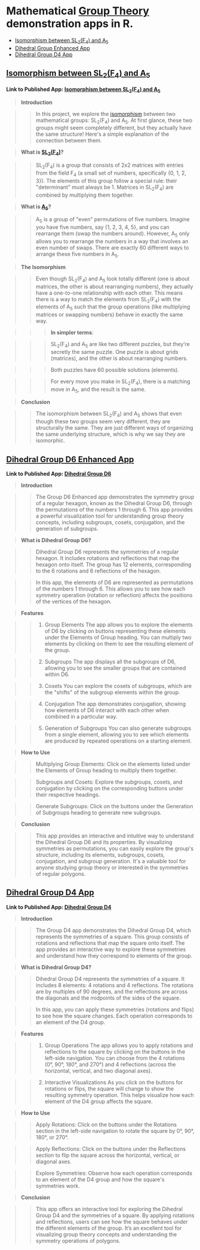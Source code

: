 # Mathematical [Group Theory](https://en.wikipedia.org/wiki/Group_theory#:~:text=In%20mathematics%20and%20abstract%20algebra,with%20additional%20operations%20and%20axioms.) demonstration apps in R.  

* [Isomorphism between SL<sub>2</sub>(F<sub>4</sub>) and A<sub>5</sub>](https://github.com/apiyarali/GroupTheory-R/blob/master/README.md#isomorphism-between-sl2f4-and-a5)
* [Dihedral Group Enhanced App](https://github.com/apiyarali/GroupTheory-R/blob/master/README.md#dihedral-group-enhanced-app-)
* [Dihedral Group D4 App](https://github.com/apiyarali/GroupTheory-R/blob/master/README.md#dihedral-group-d4-app)
   
## <ins>Isomorphism between SL<sub>2</sub>(F<sub>4</sub>) and A<sub>5</sub></ins>

**Link to Published App: [Isomorphism between SL<sub>2</sub>(F<sub>4</sub>) and A<sub>5</sub>](https://alipiyarali.shinyapps.io/IsoF4/)**

> **Introduction**

>> In this project, we explore the [isomorphism](https://en.wikipedia.org/wiki/Group_isomorphism) between two mathematical groups: SL<sub>2</sub>(F<sub>4</sub>) and A<sub>5</sub>. At first glance, these two groups might seem completely different, but they actually have the same structure! Here's a simple explanation of the connection between them.

> **What is [SL<sub>2</sub>](https://en.wikipedia.org/wiki/SL2(R))[(F<sub>4</sub>)](https://en.wikipedia.org/wiki/F4_(mathematics))?**

>> SL<sub>2</sub>(F<sub>4</sub>) is a group that consists of 2x2 matrices with entries from the field F<sub>4</sub> (a small set of numbers, specifically {0, 1, 2, 3}). The elements of this group follow a special rule: their "determinant" must always be 1. Matrices in SL<sub>2</sub>(F<sub>4</sub>) are combined by multiplying them together.

> **What is [A<sub>5</sub>](https://groupprops.subwiki.org/wiki/Alternating_group:A5)?**

>> A<sub>5</sub> is a group of "even" permutations of five numbers. Imagine you have five numbers, say {1, 2, 3, 4, 5}, and you can rearrange them (swap the numbers around). However, A<sub>5</sub> only allows you to rearrange the numbers in a way that involves an even number of swaps. There are exactly 60 different ways to arrange these five numbers in A<sub>5</sub>.

> **The Isomorphism**

>> Even though SL<sub>2</sub>(F<sub>4</sub>) and A<sub>5</sub> look totally different (one is about matrices, the other is about rearranging numbers), they actually have a one-to-one relationship with each other. This means there is a way to match the elements from SL<sub>2</sub>(F<sub>4</sub>) with the elements of A<sub>5</sub> such that the group operations (like multiplying matrices or swapping numbers) behave in exactly the same way.

>>> **In simpler terms**:

>>> SL<sub>2</sub>(F<sub>4</sub>) and A<sub>5</sub> are like two different puzzles, but they’re secretly the same puzzle. One puzzle is about grids (matrices), and the other is about rearranging numbers.

>>> Both puzzles have 60 possible solutions (elements).

>>> For every move you make in SL<sub>2</sub>(F<sub>4</sub>), there is a matching move in A<sub>5</sub>, and the result is the same.

> **Conclusion**

>> The isomorphism between SL<sub>2</sub>(F<sub>4</sub>) and A<sub>5</sub> shows that even though these two groups seem very different, they are structurally the same. They are just different ways of organizing the same underlying structure, which is why we say they are isomorphic.

## <ins>[Dihedral Group](https://en.wikipedia.org/wiki/Dihedral_group#Elements) D6 Enhanced App </ins>

**Link to Published App: [Dihedral Group D6](https://alipiyarali.shinyapps.io/GroupD6Enhanced/)**

> **Introduction**

>> The Group D6 Enhanced app demonstrates the symmetry group of a regular hexagon, known as the Dihedral Group D6, through the permutations of the numbers 1 through 6. This app provides a powerful visualization tool for understanding group theory concepts, including subgroups, cosets, conjugation, and the generation of subgroups.

> **What is Dihedral Group D6?**

>> Dihedral Group D6 represents the symmetries of a regular hexagon. It includes rotations and reflections that map the hexagon onto itself. The group has 12 elements, corresponding to the 6 rotations and 6 reflections of the hexagon.

>> In this app, the elements of D6 are represented as permutations of the numbers 1 through 6. This allows you to see how each symmetry operation (rotation or reflection) affects the positions of the vertices of the hexagon.

> **Features**

>> 1. Group Elements
>> The app allows you to explore the elements of D6 by clicking on buttons representing these elements under the Elements of Group heading. You can multiply two elements by clicking on them to see the resulting element of the group.

>> 2. Subgroups
>> The app displays all the subgroups of D6, allowing you to see the smaller groups that are contained within D6.

>> 3. Cosets
>> You can explore the cosets of subgroups, which are the "shifts" of the subgroup elements within the group.

>> 4. Conjugation
>> The app demonstrates conjugation, showing how elements of D6 interact with each other when combined in a particular way.

>> 5. Generation of Subgroups
>> You can also generate subgroups from a single element, allowing you to see which elements are produced by repeated operations on a starting element.

> **How to Use**

>> Multiplying Group Elements: Click on the elements listed under the Elements of Group heading to multiply them together.

>> Subgroups and Cosets: Explore the subgroups, cosets, and conjugation by clicking on the corresponding buttons under their respective headings.

>> Generate Subgroups: Click on the buttons under the Generation of Subgroups heading to generate new subgroups.

> **Conclusion**

>> This app provides an interactive and intuitive way to understand the Dihedral Group D6 and its properties. By visualizing symmetries as permutations, you can easily explore the group's structure, including its elements, subgroups, cosets, conjugation, and subgroup generation. It's a valuable tool for anyone studying group theory or interested in the symmetries of regular polygons.

## <ins>[Dihedral Group](https://en.wikipedia.org/wiki/Dihedral_group) D4 App</ins>

**Link to Published App: [Dihedral Group D4](https://alipiyarali.shinyapps.io/GroupD4/)**

> **Introduction**

>> The Group D4 app demonstrates the Dihedral Group D4, which represents the symmetries of a square. This group consists of rotations and reflections that map the square onto itself. The app provides an interactive way to explore these symmetries and understand how they correspond to elements of the group.

> **What is Dihedral Group D4?**

>> Dihedral Group D4 represents the symmetries of a square. It includes 8 elements: 4 rotations and 4 reflections. The rotations are by multiples of 90 degrees, and the reflections are across the diagonals and the midpoints of the sides of the square.

>> In this app, you can apply these symmetries (rotations and flips) to see how the square changes. Each operation corresponds to an element of the D4 group.

> **Features**

>> 1. Group Operations
>> The app allows you to apply rotations and reflections to the square by clicking on the buttons in the left-side navigation. You can choose from the 4 rotations (0°, 90°, 180°, and 270°) and 4 reflections (across the horizontal, vertical, and two diagonal axes).

>> 2. Interactive Visualizations
>> As you click on the buttons for rotations or flips, the square will change to show the resulting symmetry operation. This helps visualize how each element of the D4 group affects the square.

> **How to Use**

>> Apply Rotations: Click on the buttons under the Rotations section in the left-side navigation to rotate the square by 0°, 90°, 180°, or 270°.

>> Apply Reflections: Click on the buttons under the Reflections section to flip the square across the horizontal, vertical, or diagonal axes.

>> Explore Symmetries: Observe how each operation corresponds to an element of the D4 group and how the square's symmetries work.

> **Conclusion**

>> This app offers an interactive tool for exploring the Dihedral Group D4 and the symmetries of a square. By applying rotations and reflections, users can see how the square behaves under the different elements of the group. It’s an excellent tool for visualizing group theory concepts and understanding the symmetry operations of polygons.
